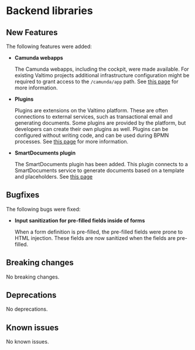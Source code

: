 # Backend libraries

## New Features

The following features were added:

* **Camunda webapps**

  The Camunda webapps, including the cockpit, were made available. For existing Valtimo projects additional 
  infrastructure configuration might be required to grant access to the `/camunda/app` path. See 
  [this page](/valtimo-implementation/modules/camunda-webapps.md) for more information.

* **Plugins**

  Plugins are extensions on the Valtimo platform. These are often connections to external
  services, such as transactional email and  generating documents. Some plugins are provided
  by the platform, but developers can create their own plugins as well. Plugins can be
  configured without writing code, and can be used during BPMN processes. See 
  [this page](/introduction/modules/plugin-introduction.md) for more information.

* **SmartDocuments plugin**

  The SmartDocuments plugin has been added. This plugin connects to a SmartDocuments service to generate documents
  based on a template and placeholders. See [this page](/introduction/modules/modules.md)

## Bugfixes

The following bugs were fixed:

* **Input sanitization for pre-filled fields inside of forms**

  When a form definition is pre-filled, the pre-filled fields were prone to HTML injection. These fields are now
  sanitized when the fields are pre-filled.

## Breaking changes

No breaking changes.

## Deprecations

No deprecations.

## Known issues

No known issues.
